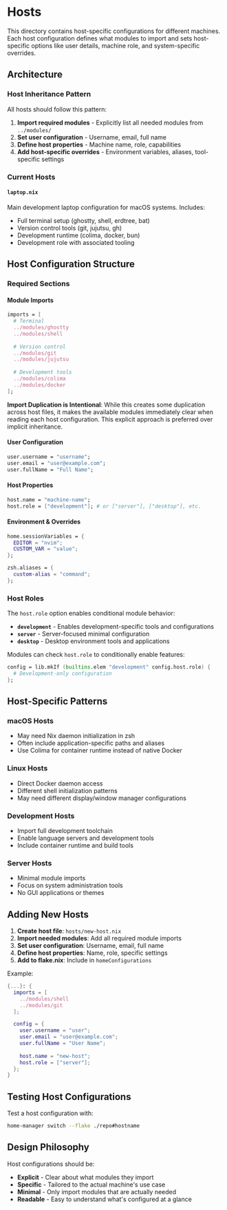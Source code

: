 # Hosts

This directory contains host-specific configurations for different machines. Each host configuration defines what modules to import and sets host-specific options like user details, machine role, and system-specific overrides.

## Architecture

### Host Inheritance Pattern
All hosts should follow this pattern:
1. **Import required modules** - Explicitly list all needed modules from `../modules/`
2. **Set user configuration** - Username, email, full name
3. **Define host properties** - Machine name, role, capabilities
4. **Add host-specific overrides** - Environment variables, aliases, tool-specific settings

### Current Hosts

#### `laptop.nix`
Main development laptop configuration for macOS systems. Includes:
- Full terminal setup (ghostty, shell, erdtree, bat)
- Version control tools (git, jujutsu, gh) 
- Development runtime (colima, docker, bun)
- Development role with associated tooling

## Host Configuration Structure

### Required Sections

#### Module Imports
```nix
imports = [
  # Terminal
  ../modules/ghostty
  ../modules/shell
  
  # Version control  
  ../modules/git
  ../modules/jujutsu
  
  # Development tools
  ../modules/colima
  ../modules/docker
];
```

**Import Duplication is Intentional**: While this creates some duplication across host files, it makes the available modules immediately clear when reading each host configuration. This explicit approach is preferred over implicit inheritance.

#### User Configuration
```nix
user.username = "username";
user.email = "user@example.com";
user.fullName = "Full Name";
```

#### Host Properties
```nix
host.name = "machine-name";
host.role = ["development"]; # or ["server"], ["desktop"], etc.
```

#### Environment & Overrides
```nix
home.sessionVariables = {
  EDITOR = "nvim";
  CUSTOM_VAR = "value";
};

zsh.aliases = {
  custom-alias = "command";
};
```

### Host Roles

The `host.role` option enables conditional module behavior:

- **`development`** - Enables development-specific tools and configurations
- **`server`** - Server-focused minimal configuration
- **`desktop`** - Desktop environment tools and applications

Modules can check `host.role` to conditionally enable features:
```nix
config = lib.mkIf (builtins.elem "development" config.host.role) {
  # Development-only configuration
};
```

## Host-Specific Patterns

### macOS Hosts
- May need Nix daemon initialization in zsh
- Often include application-specific paths and aliases
- Use Colima for container runtime instead of native Docker

### Linux Hosts
- Direct Docker daemon access
- Different shell initialization patterns
- May need different display/window manager configurations

### Development Hosts  
- Import full development toolchain
- Enable language servers and development tools
- Include container runtime and build tools

### Server Hosts
- Minimal module imports
- Focus on system administration tools
- No GUI applications or themes

## Adding New Hosts

1. **Create host file**: `hosts/new-host.nix`
2. **Import needed modules**: Add all required module imports
3. **Set user configuration**: Username, email, full name
4. **Define host properties**: Name, role, specific settings
5. **Add to flake.nix**: Include in `homeConfigurations`

Example:
```nix
{...}: {
  imports = [
    ../modules/shell
    ../modules/git
  ];

  config = {
    user.username = "user";
    user.email = "user@example.com";
    user.fullName = "User Name";
    
    host.name = "new-host";
    host.role = ["server"];
  };
}
```

## Testing Host Configurations

Test a host configuration with:
```bash
home-manager switch --flake ./repo#hostname
```

## Design Philosophy

Host configurations should be:
- **Explicit** - Clear about what modules they import
- **Specific** - Tailored to the actual machine's use case  
- **Minimal** - Only import modules that are actually needed
- **Readable** - Easy to understand what's configured at a glance